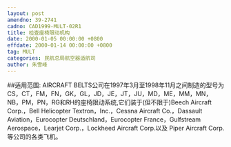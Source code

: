 ```yaml
---
layout: post
amendno: 39-2741
cadno: CAD1999-MULT-02R1
title: 检查座椅限动机构
date: 2000-01-05 00:00:00 +0800
effdate: 2000-01-14 00:00:00 +0800
tag: MULT
categories: 民航总局航空器适航司
author: 朱雪峰
---
```


##适用范围:
AIRCRAFT BELTS公司在1997年3月至1998年11月之间制造的型号为CS，CT，FM，FN，GK，GL，JD，JE，JT，JU，MD，ME，MM，MN，NB，PM，PN，RG和RH的座椅限动系统,它们装于(但不限于)Beech Aircraft Corp.，Bell Helicopter Textron，Inc.，Cessna Aircraft Co.，Dassault Aviation，Eurocopter Deutschland，Eurocopter France，Gulfstream Aerospace，Learjet Corp.，Lockheed Aircraft Corp.以及 Piper Aircraft Corp.等公司的各类飞机。


